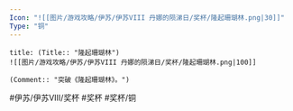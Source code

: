```yaml
---
Icon: "![[图片/游戏攻略/伊苏/伊苏VIII 丹娜的陨涕日/奖杯/隆起珊瑚林.png|30]]"
Type: "铜"
---
```

```ad-common-bronze-trophy
title: (Title:: "隆起珊瑚林")
![[图片/游戏攻略/伊苏/伊苏VIII 丹娜的陨涕日/奖杯/隆起珊瑚林.png|100]]

(Comment:: "突破《隆起珊瑚林》。")
```

#伊苏/伊苏VIII/奖杯 #奖杯 #奖杯/铜
